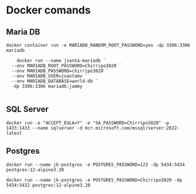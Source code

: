 
# Docker comands

## Maria DB

`docker container run -e MARIADB_RANDOM_ROOT_PASSWORD=yes -dp 3306:3306 mariadb`

```powershel
    docker run --name jsanta-mariadb `
  --env MARIADB_ROOT_PASSWORD=Chirripo3820 `
  --env MARIADB_PASSWORD=chirripo3820 `
  --env MARIADB_USER=jsantamv `
  --env MARIADB_DATABASE=world-db `
  -dp 3306:3306 mariadb:jammy
  
```

## SQL Server

`docker run -e "ACCEPT_EULA=Y" -e "SA_PASSWORD=Chirripo3820" -p 1433:1433 --name sqlserver -d mcr.microsoft.com/mssql/server:2022-latest`

## Postgres

`docker run --name jk-postgres -e POSTGRES_PASSWORD=123 -dp 5434:5434 postgres:12-alpine3.20`

`docker run --name jk-postgres -e POSTGRES_PASSWORD=Chirripo3820 -dp 5434:5432 postgres:12-alpine3.20`






